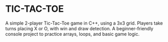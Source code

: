 # TIC-TAC-TOE
A simple 2-player Tic-Tac-Toe game in C++, using a 3x3 grid. Players take turns placing X or O, with win and draw detection. A beginner-friendly console project to practice arrays, loops, and basic game logic.
